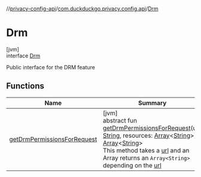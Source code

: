 //[privacy-config-api](../../../index.md)/[com.duckduckgo.privacy.config.api](../index.md)/[Drm](index.md)

# Drm

[jvm]\
interface [Drm](index.md)

Public interface for the DRM feature

## Functions

| Name | Summary |
|---|---|
| [getDrmPermissionsForRequest](get-drm-permissions-for-request.md) | [jvm]<br>abstract fun [getDrmPermissionsForRequest](get-drm-permissions-for-request.md)(url: [String](https://kotlinlang.org/api/latest/jvm/stdlib/kotlin/-string/index.html), resources: [Array](https://kotlinlang.org/api/latest/jvm/stdlib/kotlin/-array/index.html)&lt;[String](https://kotlinlang.org/api/latest/jvm/stdlib/kotlin/-string/index.html)&gt;): [Array](https://kotlinlang.org/api/latest/jvm/stdlib/kotlin/-array/index.html)&lt;[String](https://kotlinlang.org/api/latest/jvm/stdlib/kotlin/-string/index.html)&gt;<br>This method takes a [url](get-drm-permissions-for-request.md) and an Array<String> returns an `Array<String>` depending on the [url](get-drm-permissions-for-request.md) |
